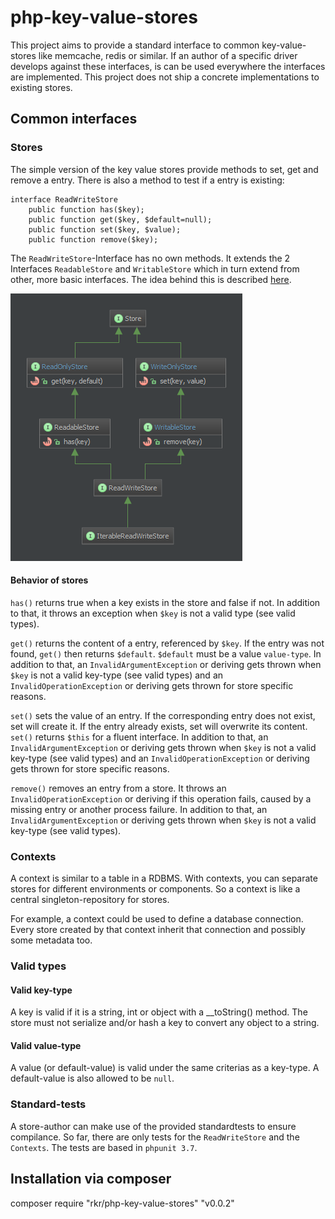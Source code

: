 php-key-value-stores
====================

This project aims to provide a standard interface to common key-value-stores like memcache, redis or similar. If an author of a specific driver develops against these interfaces, is can be used everywhere the interfaces are implemented. This project does not ship a concrete implementations to existing stores.


Common interfaces
-----------------

### Stores

The simple version of the key value stores provide methods to set, get and remove a entry. There is also a method to test if a entry is existing:

```
interface ReadWriteStore
	public function has($key);
	public function get($key, $default=null);
	public function set($key, $value);
	public function remove($key);
```

The `ReadWriteStore`-Interface has no own methods. It extends the 2 Interfaces `ReadableStore` and `WritableStore` which in turn extend from other, more basic interfaces. The idea behind this is described [here](http://en.wikipedia.org/wiki/Interface_segregation_principle).

![Inheritance](assets/diagram.png)


#### Behavior of stores

`has()` returns true when a key exists in the store and false if not. In addition to that, it throws an exception when `$key` is not a valid type (see valid types).

`get()` returns the content of a entry, referenced by `$key`. If the entry was not found, `get()` then returns `$default`. `$default` must be a value `value-type`. In addition to that, an `InvalidArgumentException` or deriving gets thrown when `$key` is not a valid key-type (see valid types) and an `InvalidOperationException` or deriving gets thrown for store specific reasons.

`set()` sets the value of an entry. If the corresponding entry does not exist, set will create it. If the entry already exists, set will overwrite its content. `set()` returns `$this` for a fluent interface. In addition to that, an `InvalidArgumentException` or deriving gets thrown when `$key` is not a valid key-type (see valid types) and an `InvalidOperationException` or deriving gets thrown for store specific reasons.

`remove()` removes an entry from a store. It throws an `InvalidOperationException` or deriving if this operation fails, caused by a missing entry or another process failure. In addition to that, an `InvalidArgumentException` or deriving gets thrown when `$key` is not a valid key-type (see valid types).


### Contexts

A context is similar to a table in a RDBMS. With contexts, you can separate stores for different environments or components. So a context is like a central singleton-repository for stores.

For example, a context could be used to define a database connection. Every store created by that context inherit that connection and possibly some metadata too.


### Valid types

#### Valid key-type

A key is valid if it is a string, int or object with a __toString() method. The store must not serialize and/or hash a key to convert any object to a string.


#### Valid value-type

A value (or default-value) is valid under the same criterias as a key-type. A default-value is also allowed to be `null`.


### Standard-tests

A store-author can make use of the provided standardtests to ensure compilance. So far, there are only tests for the `ReadWriteStore` and the `Contexts`. The tests are based in `phpunit 3.7`.


Installation via composer
-------------------------

composer require "rkr/php-key-value-stores" "v0.0.2"

